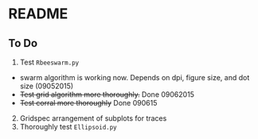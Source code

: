 # README #

## To Do ##
1. Test `Rbeeswarm.py`
  * swarm algorithm is working now. Depends on dpi, figure size, and dot size (09052015)
  * ~~Test grid algorithm more thoroughly.~~ Done 09062015
  * ~~Test corral more thoroughly~~ Done 090615
2. Gridspec arrangement of subplots for traces
3. Thoroughly test `Ellipsoid.py`
